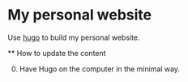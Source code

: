 # My personal website

Use [hugo](https://gohugo.io/) to build my personal website.

** How to update the content

0. Have Hugo on the computer in the minimal way.
